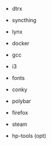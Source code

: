 - dtrx
- syncthing
- lynx

- docker
- gcc

- i3
- fonts
- conky
- polybar
- firefox

- steam

- hp-tools (opt)